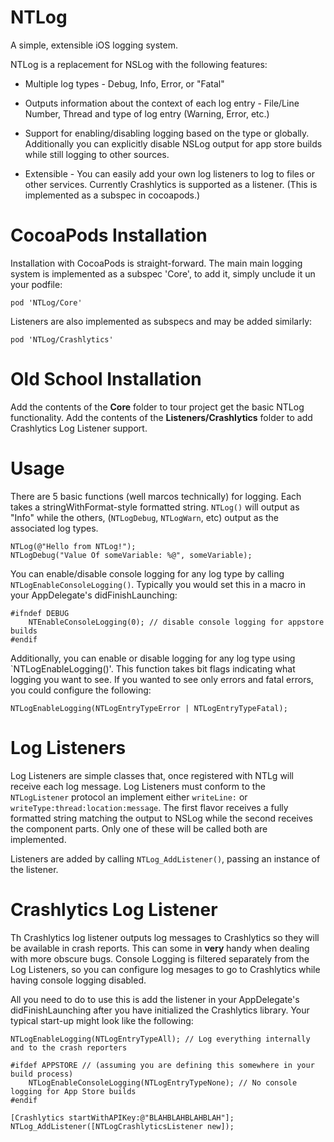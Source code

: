 NTLog
=====

A simple, extensible iOS logging system.

NTLog is a replacement for NSLog with the following features:

 * Multiple log types - Debug, Info, Error, or "Fatal"
 
 * Outputs information about the context of each log entry - File/Line Number, Thread and type of log entry (Warning, Error, etc.)
 
 * Support for enabling/disabling logging based on the type or globally. Additionally you can explicitly disable NSLog output for app store builds while still logging to other sources.
 
 * Extensible - You can easily add your own log listeners to log to files or other services. Currently Crashlytics is supported as a listener. (This is implemented as a subspec in cocoapods.)


CocoaPods Installation
======================

Installation with CocoaPods is straight-forward. The main main logging system is implemented as a subspec 'Core', to add it, simply unclude it un your podfile:

    pod 'NTLog/Core'

Listeners are also implemented as subspecs and may be added similarly:

    pod 'NTLog/Crashlytics'
    
Old School Installation
=======================

Add the contents of the **Core** folder to tour project get the basic NTLog functionality. Add the contents of the **Listeners/Crashlytics** folder to add Crashlytics Log Listener support.

Usage
=====
 
There are 5 basic functions (well marcos technically) for logging. Each takes a stringWithFormat-style formatted string. `NTLog()` will output as "Info" while the others, (`NTLogDebug`, `NTLogWarn`, etc) output as the associated log types.

    NTLog(@"Hello from NTLog!");
    NTLogDebug("Value Of someVariable: %@", someVariable);

You can enable/disable console logging for any log type by calling `NTLogEnableConsoleLogging()`. Typically you would set this in a macro in your AppDelegate's didFinishLaunching:

    #ifndef DEBUG
        NTEnableConsoleLogging(0); // disable console logging for appstore builds
    #endif
  
Additionally, you can enable or disable logging for any log type using `NTLogEnableLogging()'. This function takes bit flags indicating what logging you want to see. If you wanted to see only errors and fatal errors, you could configure the following:

    NTLogEnableLogging(NTLogEntryTypeError | NTLogEntryTypeFatal);
    
Log Listeners
=============

Log Listeners are simple classes that, once registered with NTLg will receive each log message. Log Listeners must conform to the `NTLogListener` protocol an implement either `writeLine:` or `writeType:thread:location:message`. The first flavor receives a fully formatted string matching the output to NSLog while the second receives the component parts. Only one of these will be called both are implemented.

Listeners are added by calling `NTLog_AddListener()`, passing an instance of the listener.

Crashlytics Log Listener
========================

Th Crashlytics log listener outputs log messages to Crashlytics so they will be available in crash reports. This can some in **very** handy when dealing with more obscure bugs. Console Logging is filtered separately from the Log Listeners, so you can configure log mesages to go to Crashlytics while having console logging disabled.

All you need to do to use this is add the listener in your AppDelegate's didFinishLaunching after you have initialized the Crashlytics library. Your typical start-up might look like the following:

    NTLogEnableLogging(NTLogEntryTypeAll); // Log everything internally and to the crash reporters
    
    #ifdef APPSTORE // (assuming you are defining this somewhere in your build process)
        NTLogEnableConsoleLogging(NTLogEntryTypeNone); // No console logging for App Store builds
    #endif
    
    [Crashlytics startWithAPIKey:@"BLAHBLAHBLAHBLAH"];
    NTLog_AddListener([NTLogCrashlyticsListener new]);